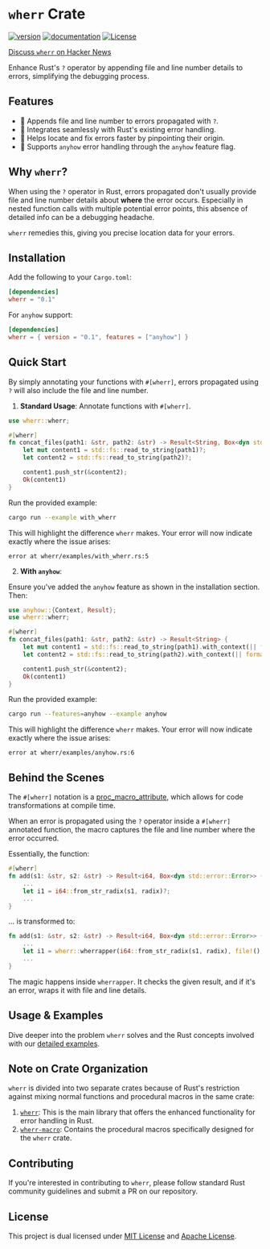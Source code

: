 # `wherr` Crate

[![version](https://img.shields.io/crates/v/wherr.svg)](https://crates.io/crates/wherr)
[![documentation](https://docs.rs/wherr/badge.svg)](https://docs.rs/wherr)
[![License](https://img.shields.io/crates/l/wherr)](./LICENSE)

[Discuss `wherr` on Hacker News](https://news.ycombinator.com/item?id=37232229)

Enhance Rust's `?` operator by appending file and line number details to errors, simplifying the debugging process.

## Features

- 📁 Appends file and line number to errors propagated with `?`.
- 🧩 Integrates seamlessly with Rust's existing error handling.
- 📍 Helps locate and fix errors faster by pinpointing their origin.
- 🚀 Supports `anyhow` error handling through the `anyhow` feature flag.

## Why `wherr`?

When using the `?` operator in Rust, errors propagated don't usually provide file and line number details about **where** the error occurs. Especially in nested function calls with multiple potential error points, this absence of detailed info can be a debugging headache.

`wherr` remedies this, giving you precise location data for your errors.

## Installation

Add the following to your `Cargo.toml`:

```toml
[dependencies]
wherr = "0.1"
```

For `anyhow` support:

```toml
[dependencies]
wherr = { version = "0.1", features = ["anyhow"] }
```

## Quick Start

By simply annotating your functions with `#[wherr]`, errors propagated using `?` will also include the file and line number.

1. **Standard Usage**: Annotate functions with `#[wherr]`.

```rust
use wherr::wherr;

#[wherr]
fn concat_files(path1: &str, path2: &str) -> Result<String, Box<dyn std::error::Error>> {
    let mut content1 = std::fs::read_to_string(path1)?;
    let content2 = std::fs::read_to_string(path2)?;

    content1.push_str(&content2);
    Ok(content1)
}
```

Run the provided example:

```sh
cargo run --example with_wherr
```

This will highlight the difference `wherr` makes. Your error will now indicate exactly where the issue arises:

```
error at wherr/examples/with_wherr.rs:5
```

2. **With `anyhow`**:

Ensure you've added the `anyhow` feature as shown in the installation section. Then:

```rust
use anyhow::{Context, Result};
use wherr::wherr;

#[wherr]
fn concat_files(path1: &str, path2: &str) -> Result<String> {
    let mut content1 = std::fs::read_to_string(path1).with_context(|| format!("Failed to read {}", path1))?;
    let content2 = std::fs::read_to_string(path2).with_context(|| format!("Failed to read {}", path2))?;

    content1.push_str(&content2);
    Ok(content1)
}
```

Run the provided example:

```sh
cargo run --features=anyhow --example anyhow
```

This will highlight the difference `wherr` makes. Your error will now indicate exactly where the issue arises:

```
error at wherr/examples/anyhow.rs:6
```

## Behind the Scenes

The `#[wherr]` notation is a [proc_macro_attribute](https://doc.rust-lang.org/reference/procedural-macros.html#attribute-macros), which allows for code transformations at compile time.

When an error is propagated using the `?` operator inside a `#[wherr]` annotated function, the macro captures the file and line number where the error occurred.

Essentially, the function:

```rust
#[wherr]
fn add(s1: &str, s2: &str) -> Result<i64, Box<dyn std::error::Error>> {
    ...
    let i1 = i64::from_str_radix(s1, radix)?;
    ...
}
```

... is transformed to:

```rust
fn add(s1: &str, s2: &str) -> Result<i64, Box<dyn std::error::Error>> {
    ...
    let i1 = wherr::wherrapper(i64::from_str_radix(s1, radix), file!(), line!())?;
    ...
}
```

The magic happens inside `wherrapper`. It checks the given result, and if it's an error, wraps it with file and line details.

## Usage & Examples

Dive deeper into the problem `wherr` solves and the Rust concepts involved with our [detailed examples](./examples/README.md).

## Note on Crate Organization

`wherr` is divided into two separate crates because of Rust's restriction against mixing normal functions and procedural macros in the same crate:

1. [`wherr`](https://crates.io/crates/wherr):
   This is the main library that offers the enhanced functionality for error
   handling in Rust.
2. [`wherr-macro`](https://crates.io/crates/wherr-macro):
   Contains the procedural macros specifically designed for the `wherr` crate.

## Contributing

If you're interested in contributing to `wherr`, please follow standard
Rust community guidelines and submit a PR on our repository.

## License

This project is dual licensed under [MIT License](./LICENSE-MIT) and [Apache License](./LICENSE-APACHE).
